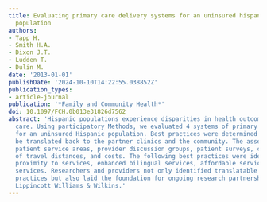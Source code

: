 ```yaml
---
title: Evaluating primary care delivery systems for an uninsured hispanic immigrant
  population
authors:
- Tapp H.
- Smith H.A.
- Dixon J.T.
- Ludden T.
- Dulin M.
date: '2013-01-01'
publishDate: '2024-10-10T14:22:55.038852Z'
publication_types:
- article-journal
publication: '*Family and Community Health*'
doi: 10.1097/FCH.0b013e31826d7562
abstract: 'Hispanic populations experience disparities in health outcomes and health
  care. Using participatory Methods, we evaluated 4 systems of primary care delivery
  for an uninsured Hispanic population. Best practices were determined that could
  be translated back to the partner clinics and the community. The assessment included
  patient service areas, provider discussion groups, patient surveys, calculation
  of travel distances, and costs. The following best practices were identified: improved
  proximity to services, enhanced bilingual services, affordable services, and integrated
  services. Researchers and providers not only identified translatable service delivery
  practices but also laid the foundation for ongoing research partnerships. © 2013
  Lippincott Williams & Wilkins.'
---
```

